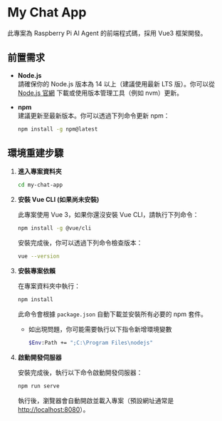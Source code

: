 # My Chat App

此專案為 Raspberry Pi AI Agent 的前端程式碼，採用 Vue3 框架開發。

## 前置需求

- **Node.js**  
  請確保你的 Node.js 版本為 14 以上（建議使用最新 LTS 版）。你可以從 [Node.js 官網](https://nodejs.org/) 下載或使用版本管理工具（例如 nvm）更新。

- **npm**  
  建議更新至最新版本。你可以透過下列命令更新 npm：
  
  ```bash
  npm install -g npm@latest
  ```

## 環境重建步驟

1. **進入專案資料夾**

   ```bash
   cd my-chat-app
   ```

2. **安裝 Vue CLI (如果尚未安裝)**

   此專案使用 Vue 3，如果你還沒安裝 Vue CLI，請執行下列命令：

   ```bash
   npm install -g @vue/cli
   ```

   安裝完成後，你可以透過下列命令檢查版本：

   ```bash
   vue --version
   ```

3. **安裝專案依賴**

   在專案資料夾中執行：

   ```bash
   npm install
   ```

   此命令會根據 `package.json` 自動下載並安裝所有必要的 npm 套件。

   - 如出現問題，你可能需要執行以下指令新增環境變數
      ```bash
      $Env:Path += ";C:\Program Files\nodejs"
      ```

4. **啟動開發伺服器**

   安裝完成後，執行以下命令啟動開發伺服器：

   ```bash
   npm run serve
   ```

   執行後，瀏覽器會自動開啟並載入專案（預設網址通常是 [http://localhost:8080](http://localhost:8080)）。
